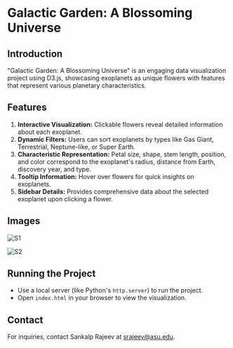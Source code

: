# Galactic Garden: A Blossoming Universe

## Introduction
"Galactic Garden: A Blossoming Universe" is an engaging data visualization project using D3.js, showcasing exoplanets as unique flowers with features that represent various planetary characteristics.

## Features
1. **Interactive Visualization:** Clickable flowers reveal detailed information about each exoplanet.
2. **Dynamic Filters:** Users can sort exoplanets by types like Gas Giant, Terrestrial, Neptune-like, or Super Earth.
3. **Characteristic Representation:** Petal size, shape, stem length, position, and color correspond to the exoplanet's radius, distance from Earth, discovery year, and type.
4. **Tooltip Information:** Hover over flowers for quick insights on exoplanets.
5. **Sidebar Details:** Provides comprehensive data about the selected exoplanet upon clicking a flower.

## Images

![S1](https://github.com/sankalp-rajeev/Nasa-Data-Viz/assets/81537336/5a41d709-7a30-48a5-96fc-ab7ec7ba28d4)

![S2](https://github.com/sankalp-rajeev/Nasa-Data-Viz/assets/81537336/153c92c0-bf49-48f9-9f53-4e103f489fde)

## Running the Project
- Use a local server (like Python's `http.server`) to run the project.
- Open `index.html` in your browser to view the visualization.

## Contact
For inquiries, contact Sankalp Rajeev at srajeev@asu.edu.
